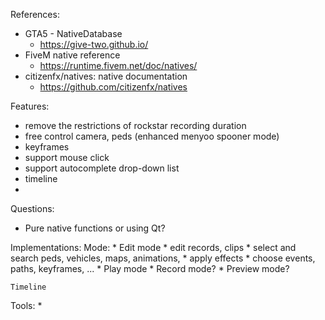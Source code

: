 References:
* GTA5 - NativeDatabase 
    * https://give-two.github.io/
* FiveM native reference 
    * https://runtime.fivem.net/doc/natives/
* citizenfx/natives: native documentation 
    * https://github.com/citizenfx/natives

Features:
* remove the restrictions of rockstar recording duration
* free control camera, peds (enhanced menyoo spooner mode)
* keyframes
* support mouse click
* support autocomplete drop-down list
* timeline
* 

Questions:
* Pure native functions or using Qt?


Implementations:
    Mode:
    * Edit mode
        * edit records, clips
        * select and search peds, vehicles, maps, animations, 
        * apply effects
        * choose events, paths, keyframes, ...
    * Play mode
    * Record mode?
    * Preview mode?

    Timeline



Tools:
* 